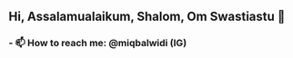 ## Hi, Assalamualaikum, Shalom, Om Swastiastu 👋
### - 📫 How to reach me: @miqbalwidi (IG)

<!--
**MuhammadIqbalWidiansyah/muhammadiqbalwidiansyah** is a ✨ _special_ ✨ repository because its `README.md` (this file) appears on your GitHub profile.

Here are some ideas to get you started:

- 🔭 I’m currently working on ...
- 🌱 I’m currently learning ...
- 👯 I’m looking to collaborate on ...
- 🤔 I’m looking for help with ...
- 💬 Ask me about ...
- 📫 How to reach me: ...
- 😄 Pronouns: ...
- ⚡ Fun fact: ...
-->
